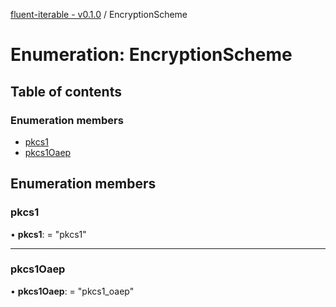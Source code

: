 [fluent-iterable - v0.1.0](../README.md) / EncryptionScheme

# Enumeration: EncryptionScheme

## Table of contents

### Enumeration members

- [pkcs1](encryptionscheme.md#pkcs1)
- [pkcs1Oaep](encryptionscheme.md#pkcs1oaep)

## Enumeration members

### pkcs1

• **pkcs1**: = "pkcs1"

___

### pkcs1Oaep

• **pkcs1Oaep**: = "pkcs1\_oaep"

